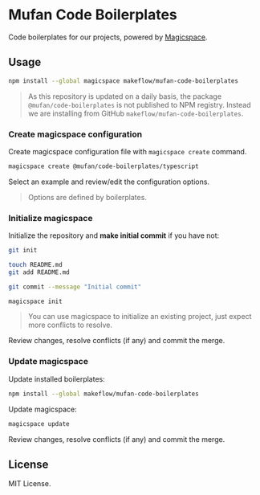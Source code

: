 # Mufan Code Boilerplates

Code boilerplates for our projects, powered by [Magicspace](https://github.com/makeflow/magicspace).

## Usage

```bash
npm install --global magicspace makeflow/mufan-code-boilerplates
```

> As this repository is updated on a daily basis, the package `@mufan/code-boilerplates` is not published to NPM registry. Instead we are installing from GitHub `makeflow/mufan-code-boilerplates`.

### Create magicspace configuration

Create magicspace configuration file with `magicspace create` command.

```bash
magicspace create @mufan/code-boilerplates/typescript
```

Select an example and review/edit the configuration options.

> Options are defined by boilerplates.

### Initialize magicspace

Initialize the repository and **make initial commit** if you have not:

```bash
git init

touch README.md
git add README.md

git commit --message "Initial commit"
```

```bash
magicspace init
```

> You can use magicspace to initialize an existing project, just expect more conflicts to resolve.

Review changes, resolve conflicts (if any) and commit the merge.

### Update magicspace

Update installed boilerplates:

```bash
npm install --global makeflow/mufan-code-boilerplates
```

Update magicspace:

```bash
magicspace update
```

Review changes, resolve conflicts (if any) and commit the merge.

## License

MIT License.
